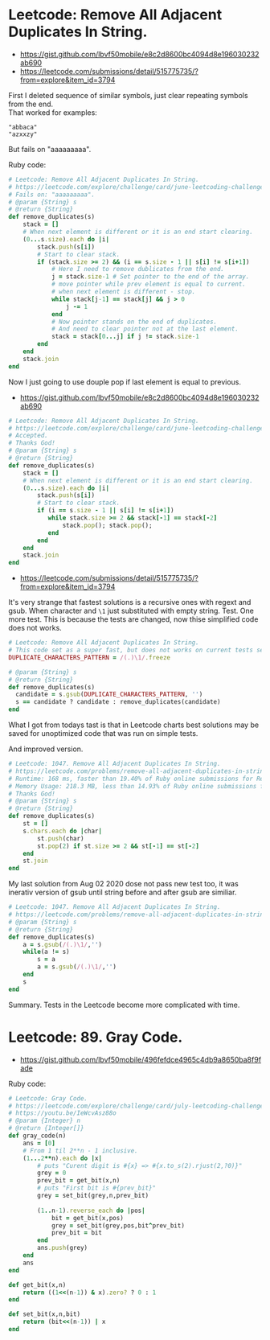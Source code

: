 # Leetcode: Remove All Adjacent Duplicates In String.

- https://gist.github.com/lbvf50mobile/e8c2d8600bc4094d8e196030232ab690
- https://leetcode.com/submissions/detail/515775735/?from=explore&item_id=3794

First I deleted sequence of similar symbols, just clear repeating symbols from the end.   
That worked for examples:    
```
"abbaca"
"azxxzy"
```

But fails on "aaaaaaaaa".


Ruby code:
```Ruby
# Leetcode: Remove All Adjacent Duplicates In String.
# https://leetcode.com/explore/challenge/card/june-leetcoding-challenge-2021/606/week-4-june-22nd-june-28th/3794/
# Fails on: "aaaaaaaaa".
# @param {String} s
# @return {String}
def remove_duplicates(s)
    stack = []
    # When next element is different or it is an end start clearing.
    (0...s.size).each do |i|
        stack.push(s[i])
        # Start to clear stack.
        if (stack.size >= 2) && (i == s.size - 1 || s[i] != s[i+1])
            # Here I need to remove dublicates from the end.
            j = stack.size-1 # Set pointer to the end of the array.
            # move pointer while prev element is equal to current.
            # when next element is different - stop.
            while stack[j-1] == stack[j] && j > 0
                j -= 1
            end
            # Now pointer stands on the end of duplicates.
            # And need to clear pointer not at the last element.
            stack = stack[0...j] if j != stack.size-1
        end
    end
    stack.join
end
```

Now I just going to use douple pop if last element is equal to previous.

- https://gist.github.com/lbvf50mobile/e8c2d8600bc4094d8e196030232ab690

```Ruby
# Leetcode: Remove All Adjacent Duplicates In String.
# https://leetcode.com/explore/challenge/card/june-leetcoding-challenge-2021/606/week-4-june-22nd-june-28th/3794/
# Accepted.
# Thanks God!
# @param {String} s
# @return {String}
def remove_duplicates(s)
    stack = []
    # When next element is different or it is an end start clearing.
    (0...s.size).each do |i|
        stack.push(s[i])
        # Start to clear stack.
        if (i == s.size - 1 || s[i] != s[i+1])
           while stack.size >= 2 && stack[-1] == stack[-2]
               stack.pop(); stack.pop();
           end
        end
    end
    stack.join
end
```

- https://leetcode.com/submissions/detail/515775735/?from=explore&item_id=3794
 
It's very strange that fastest solutions is a recursive ones with regext and gsub. When character and `\1` just substituted with empty string. Test. One more test.
This is because the tests are changed, now thise simplified code does not works.

```Ruby
# Leetcode: Remove All Adjacent Duplicates In String.
# This code set as a super fast, but does not works on current tests set.
DUPLICATE_CHARACTERS_PATTERN = /(.)\1/.freeze

# @param {String} s
# @return {String}
def remove_duplicates(s)
  candidate = s.gsub(DUPLICATE_CHARACTERS_PATTERN, '')
  s == candidate ? candidate : remove_duplicates(candidate)
end
```

What I got from todays tast is that in Leetcode charts best solutions may be saved for unoptimized code that was run on simple tests.

And improved version.

```Ruby
# Leetcode: 1047. Remove All Adjacent Duplicates In String.
# https://leetcode.com/problems/remove-all-adjacent-duplicates-in-string/
# Runtime: 168 ms, faster than 19.40% of Ruby online submissions for Remove All Adjacent Duplicates In String.
# Memory Usage: 218.3 MB, less than 14.93% of Ruby online submissions for Remove All Adjacent Duplicates In String.
# Thanks God!
# @param {String} s
# @return {String}
def remove_duplicates(s)
    st = []
    s.chars.each do |char|
        st.push(char)
        st.pop(2) if st.size >= 2 && st[-1] == st[-2]
    end
    st.join
end
```
My last solution from Aug 02 2020 dose not pass new test too, it was inerativ version of gsub until string before and after gsub are similiar.

```Ruby
# Leetcode: 1047. Remove All Adjacent Duplicates In String.
# https://leetcode.com/problems/remove-all-adjacent-duplicates-in-string/submissions/
# @param {String} s
# @return {String}
def remove_duplicates(s)
    a = s.gsub(/(.)\1/,'')
    while(a != s)
        s = a
        a = s.gsub(/(.)\1/,'')  
    end
    s
end
```
Summary. Tests in the Leetcode become more complicated with time.


# Leetcode: 89. Gray Code.

- https://gist.github.com/lbvf50mobile/496fefdce4965c4db9a8650ba8f9fade
 
Ruby code:
```Ruby
# Leetcode: Gray Code.
# https://leetcode.com/explore/challenge/card/july-leetcoding-challenge-2021/608/week-1-july-1st-july-7th/3799/
# https://youtu.be/IeWcvAsz88o
# @param {Integer} n
# @return {Integer[]}
def gray_code(n)
    ans = [0]
    # From 1 til 2**n - 1 inclusive.
    (1...2**n).each do |x|
        # puts "Curent digit is #{x} => #{x.to_s(2).rjust(2,?0)}"
        grey = 0
        prev_bit = get_bit(x,n)
        # puts "First bit is #{prev_bit}"
        grey = set_bit(grey,n,prev_bit)
        
        (1..n-1).reverse_each do |pos|
            bit = get_bit(x,pos)
            grey = set_bit(grey,pos,bit^prev_bit)
            prev_bit = bit
        end
        ans.push(grey)
    end
    ans
end

def get_bit(x,n)
    return ((1<<(n-1)) & x).zero? ? 0 : 1
end

def set_bit(x,n,bit)
    return (bit<<(n-1)) | x
end
```

